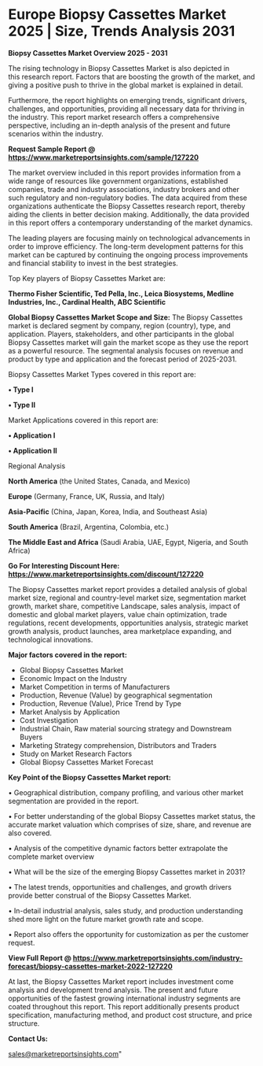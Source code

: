  # Europe Biopsy Cassettes Market 2025 | Size, Trends Analysis 2031

<Strong> Biopsy Cassettes Market Overview 2025 - 2031</strong>

The rising technology in Biopsy Cassettes Market is also depicted in this research report. Factors that are boosting the growth of the market, and giving a positive push to thrive in the global market is explained in detail.

Furthermore, the report highlights on emerging trends, significant drivers, challenges, and opportunities, providing all necessary data for thriving in the industry. This report market research offers a comprehensive perspective, including an in-depth analysis of the present and future scenarios within the industry.

<strong>Request Sample Report @ <a href=https://www.marketreportsinsights.com/sample/127220>https://www.marketreportsinsights.com/sample/127220</a></strong>

The market overview included in this report provides information from a wide range of resources like government organizations, established companies, trade and industry associations, industry brokers and other such regulatory and non-regulatory bodies. The data acquired from these organizations authenticate the Biopsy Cassettes research report, thereby aiding the clients in better decision making. Additionally, the data provided in this report offers a contemporary understanding of the market dynamics.

The leading players are focusing mainly on technological advancements in order to improve efficiency. The long-term development patterns for this market can be captured by continuing the ongoing process improvements and financial stability to invest in the best strategies.

Top Key players of Biopsy Cassettes Market are:

<strong>Thermo Fisher Scientific, Ted Pella, Inc., Leica Biosystems, Medline Industries, Inc., Cardinal Health, ABC Scientific</strong>

<strong><b>Global Biopsy Cassettes Market Scope and Size:</b></strong>
The Biopsy Cassettes market is declared segment by company, region (country), type, and application. Players, stakeholders, and other participants in the global Biopsy Cassettes market will gain the market scope as they use the report as a powerful resource. The segmental analysis focuses on revenue and product by type and application and the forecast period of 2025-2031.

Biopsy Cassettes Market Types covered in this report are:

<strong>• Type I

• Type II</strong>

Market Applications covered in this report are:

<strong>• Application I

• Application II</strong> 

Regional Analysis

<strong>North America</strong> (the United States, Canada, and Mexico)

<strong>Europe</strong> (Germany, France, UK, Russia, and Italy)

<strong>Asia-Pacific</strong> (China, Japan, Korea, India, and Southeast Asia)

<strong>South America</strong> (Brazil, Argentina, Colombia, etc.)

<strong>The Middle East and Africa</strong> (Saudi Arabia, UAE, Egypt, Nigeria, and South Africa)

<strong>Go For Interesting Discount Here: <a href=https://www.marketreportsinsights.com/discount/127220>https://www.marketreportsinsights.com/discount/127220</a></strong>

The Biopsy Cassettes market report provides a detailed analysis of global market size, regional and country-level market size, segmentation market growth, market share, competitive Landscape, sales analysis, impact of domestic and global market players, value chain optimization, trade regulations, recent developments, opportunities analysis, strategic market growth analysis, product launches, area marketplace expanding, and technological innovations.

<strong><b>Major factors covered in the report:</b></strong>
<ul>
  <li>Global Biopsy Cassettes Market </li>
  <li>Economic Impact on the Industry</li>
  <li>Market Competition in terms of Manufacturers</li>
  <li>Production, Revenue (Value) by geographical segmentation</li>
  <li>Production, Revenue (Value), Price Trend by Type</li>
  <li>Market Analysis by Application</li>
  <li>Cost Investigation</li>
  <li>Industrial Chain, Raw material sourcing strategy and Downstream Buyers</li>
  <li>Marketing Strategy comprehension, Distributors and Traders</li>
  <li>Study on Market Research Factors</li>
  <li>Global Biopsy Cassettes Market Forecast</li>
</ul>

<strong><b>Key Point of the Biopsy Cassettes Market report:</b></strong>

• Geographical distribution, company profiling, and various other market segmentation are provided in the report.

• For better understanding of the global Biopsy Cassettes market status, the accurate market valuation which comprises of size, share, and revenue are also covered.

• Analysis of the competitive dynamic factors better extrapolate the complete market overview

• What will be the size of the emerging Biopsy Cassettes market in 2031?

• The latest trends, opportunities and challenges, and growth drivers provide better construal of the Biopsy Cassettes Market.

• In-detail industrial analysis, sales study, and production understanding shed more light on the future market growth rate and scope.

• Report also offers the opportunity for customization as per the customer request.

<strong><b>View Full Report @ <a href=https://www.marketreportsinsights.com/industry-forecast/biopsy-cassettes-market-2022-127220>https://www.marketreportsinsights.com/industry-forecast/biopsy-cassettes-market-2022-127220</a></b></strong>


At last, the Biopsy Cassettes Market report includes investment come analysis and development trend analysis. The present and future opportunities of the fastest growing international industry segments are coated throughout this report. This report additionally presents product specification, manufacturing method, and product cost structure, and price structure.

<strong>Contact Us:</strong>

sales@marketreportsinsights.com"
